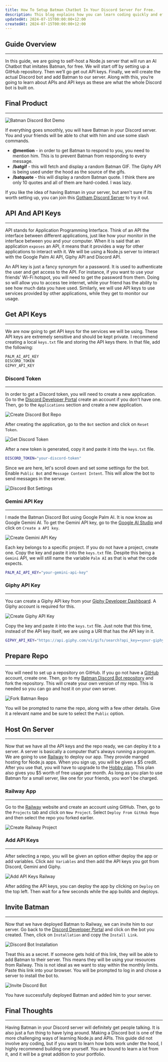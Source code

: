 ```yaml
---
title: How To Setup Batman Chatbot In Your Discord Server For Free.
description: This blog explains how you can learn coding quickly and effectively along with tips on how to grow as a developer.
updatedAt: 2024-07-15T00:00:00+12:00
createdAt: 2024-07-15T00:00:00+12:00
---
```


## Guide Overview

---

In this guide, we are going to self-host a Node.js server that will run an AI Chatbot that imitates Batman, for free. We will start off by setting up a GitHub repository. Then we’ll go get out API keys. Finally, we will create the actual Discord bot and add Batman to our server. Along with this, you’re going to learn about APIs and API keys as these are what the whole Discord bot is built on.

## Final Product

---

![Batman Discord Bot Demo](./images/batman-discord-bot-demo.webp)

If everything goes smoothly, you will have Batman in your Discord server. You and your friends will be able to chat with him and use some slash commands.

-   **@mention** - in order to get Batman to respond to you, you need to mention him. This is to prevent Batman from responding to every message.
-   **/batgif** - this will fetch and display a random Batman GIF. The Giphy API is being used under the hood as the source of the gifs.
-   **/batquote** - this will display a random Batman quote. I think there are only 10 quotes and all of them are hard-coded. I was lazy.

If you like the idea of having Batman in your server, but aren't sure if its worth setting up, you can join this [Gotham Discord Server](https://discord.gg/K9rMzPudgS) to try it out.

## API And API Keys

---

API stands for Application Programming Interface. Think of an API the interface between different applications, just like how your monitor in the interface between you and your computer. When it is said that an application `exposes` an API, it means that it provides a way for other applications to interact with it. We will be using a Node.js server to interact with the Google Palm AI API, Giphy API and Discord API.

An API key is just a fancy synonym for a password. It is used to authenticate the user and get access to the API. For instance, if you want to use your friends' Wi-Fi hotspot, you will need to get the password from them. Doing so will allow you to access tee internet, while your friend has the ability to see how much data you have used. Similarly, we will use API keys to use services provided by other applications, while they get to monitor our usage.

## Get API Keys

---

We are now going to get API keys for the services we will be using. These API keys are extremely sensitive and should be kept private. I recommend creating a local `keys.txt` file and storing the API keys there. In that file, add the following:

```bash
PALM_AI_API_KEY
DISCORD_TOKEN
GIPHY_API_KEY
```

### Discord Token

---

In order to get a Discord token, you will need to create a new application. Go to the [Discord Developer Portal](https://discord.com/developers/applications) create an account if you don't have one. Then, go to the `Applications` section and create a new application.

![Create Discord Bot Repo](./images/create-discord-bot.webp)

After creating the application, go to the `Bot` section and click on `Reset Token`.

![Get Discord Token](./images/get-discord-token.webp)

After a new token is generated, copy it and paste it into the `keys.txt` file.

```bash
DISCORD_TOKEN="your-discord-token"
```

Since we are here, let's scroll down and set some settings for the bot. Enable `Public Bot` and `Message Content Intent`. This will allow the bot to send messages in the server.

![Discord Bot Settings](./images/discord-bot-settings.webp)

### Gemini API Key

---

I made the Batman Discord Bot using Google Palm AI. It is now know as Google Gemini AI. To get the Gemini API key, go to the [Google AI Studio](https://aistudio.google.com/app/apikey) and click on `Create a API key`.

![Create Gemini API Key](./images/create-gemini-api-key.webp)

Each key belongs to a specific project. If you do not have a project, create one. Copy the key and paste it into the `keys.txt` file. Despite this being a `Gemini` API, we will still name the variable `Palm AI` as that is what the code expects.

```bash
PALM_AI_API_KEY="your-gemini-api-key"
```

### Giphy API Key

---

You can create a Giphy API key from your [Giphy Developer Dashboard](https://developers.giphy.com/dashboard/). A Giphy account is required for this.

![Create Giphy API Key](./images/create-giphy-api-key.webp)

Copy the key and paste it into the `keys.txt` file. Just note that this time, instead of the API key itself, we are using a URI that has the API key in it.

```bash
GIPHY_API_KEY="https://api.giphy.com/v1/gifs/search?api_key=<your-giphy-api-key>&q=Batman&limit=50"
```

## Prepare Repo

---

You will need to set up a repository on GitHub. If you go not have a [GitHub](https://github.com) account, create one. Then, go to my [Batman Discord Bot repository](https://github.com/anav5704/ai-discord-bot) and fork the repository. This will create your own version of my repo. This is needed so you can go and host it on your own server.

![Fork Batman Repo](./images/fork-batman-repo.webp)

You will be prompted to name the repo, along with a few other details. Give it a relevant name and be sure to select the `Public` option.

## Host On Server

---

Now that we have all the API keys and the repo ready, we can deploy it to a server. A server is basically a computer that's always running a program. We are going to use [Railway](https://railway.app) to deploy our app. They provide manged hosting for Node.js apps. When you sign up, you will be given a $5 credit. After you use that, you will have to upgrade to the [Hobby plan](https://railway.app/pricing). This plan also gives you $5 worth of free usage per month. As long as you plan to use Batman for a small server, like one for your friends, you won't be charged.

### Railway App

---

Go to the [Railway](https://railway.app) website and create an account using GitHub. Then, go to the `Projects` tab and click on `New Project`. Select `Deploy From GitHub Repo` and then select the repo you forked earlier.

![Create Railway Project](./images/create-railway-project.webp)

### Add API Keys

---

After selecting a repo, you will be given an option either deploy the app or add variables. Click `Add Variables` and then add the API keys you got from Discord, Gemini and Giphy.

![Add API Keys Railway](./images/add-api-keys.webp)

After adding the API keys, you can deploy the app by clicking on `Deploy` on the top left. Then wait for a few seconds while the app builds and deploys.

## Invite Batman

---

Now that we have deployed Batman to Railway, we can invite him to our server. Go back to the [Discord Developer Portal](https://discord.com/developers/applications) and click on the bot you created. Then, click on `Installation` and copy the `Install Link`.

![Discord Bot Installation](./images/discord-bot-installation.webp)

Treat this as a secret. If someone gets hold of this link, they will be able to add Batman to their server. This means they will be using your resources from Railway. This is not ideal as we want to stay within the monthly limits. Paste this link into your browser. You will be prompted to log in and chose a server to install the bot to.

![Invite Discord Bot](./images/invite-discord-bot.webp)

You have successfully deployed Batman and added him to your server.

## Final Thoughts

---

Having Batman in your Discord server will definitely get people talking. It is also just a fun thing to have lying around. Making a Discord bot is one of the more challenging ways of learning Node.js and APIs. This guide did not involve any coding, but if you want to learn how bots work under the hood, I highly recommend building one yourself. You are bound to learn a lot from it, and it will be a great addition to your portfolio.
